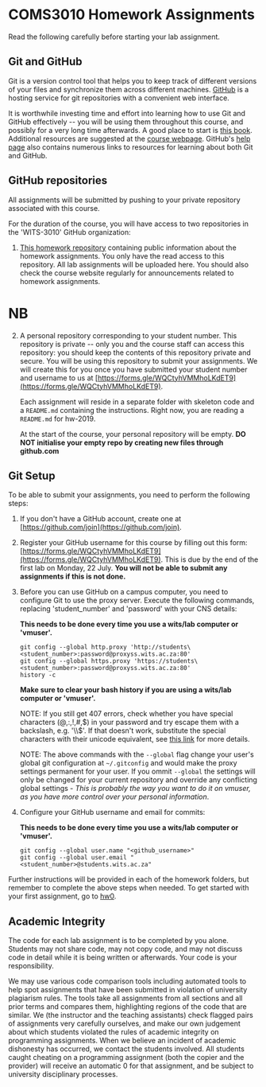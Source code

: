 # COMS3010 Homework Assignments #

Read the following carefully before starting your lab assignment.

## Git and GitHub

Git is a version control tool that helps you to keep track of
different versions of your files and synchronize them across different
machines. [GitHub](https://github.com) is a hosting service for git
repositories with a convenient web interface.

It is worthwhile investing time and effort into learning how to
use Git and GitHub effectively -- you will be using them throughout
this course, and possibly for a very long time afterwards. A good
place to start is [this book](https://git-scm.com/book/en/v2). Additional resources are
suggested at the [course webpage](https://wits-coms3010.github.io).  GitHub's [help
page](https://help.github.com/) also contains numerous links to resources for learning about both
Git and GitHub.

## GitHub repositories

All assignments will be submitted by pushing to your private
repository associated with this course.

For the duration of the course, you will have access to two 
repositories in the 'WITS-3010' GitHub organization:

1. [This homework repository](https://github.com/WITS-COMS3010/hw-2019)
   containing public information about the homework assignments. You only
   have the read access to this repository.  All lab assignments will be uploaded here. 
   You should also check the course website regularly for announcements related to homework assignments.

# NB
2. A personal repository corresponding to your student
   number.  This repository is private -- only you and the course
   staff can access this repository: you should keep the contents of
   this repository private and secure. You will be using this repository
   to submit your assignments. We will create this for you once you have submitted 
   your student number and username to us at [https://forms.gle/WQCtyhVMMhoLKdET9](https://forms.gle/WQCtyhVMMhoLKdET9).

   Each assignment will reside in a separate folder with skeleton code and a `README.md` containing the instructions.
   Right now, you are reading a `README.md` for hw-2019.

   At the start of the course, your personal repository will be empty. **DO NOT initialise your empty repo by creating new files through github.com**

## Git Setup ##

To be able to submit your assignments, you need to perform the
following steps:

1. If you don't have a GitHub account, create one at [https://github.com/join](https://github.com/join).

2. Register your GitHub username for this course by filling out this
form: [https://forms.gle/WQCtyhVMMhoLKdET9](https://forms.gle/WQCtyhVMMhoLKdET9). This is due by the end of the first lab on Monday, 22 July. **You will not be able to submit any assignments if this is not done.**

3. Before you can use GitHub on a campus computer, you need to configure
Git to use the proxy server. Execute the following commands, replacing 'student_number' and 'password' with your CNS details:

   **This needs to be done every time you use a wits/lab computer or 'vmuser'.**

   ```
   git config --global http.proxy 'http://students\<student_number>:password@proxyss.wits.ac.za:80'
   git config --global https.proxy 'https://students\<student_number>:password@proxyss.wits.ac.za:80'
   history -c
   ```
   
   **Make sure to clear your bash history if you are using a wits/lab computer or 'vmuser'.**

   NOTE: If you still get 407 errors, check whether you have special characters (@,:,!,#,$)
   in your password and try escape them with a backslash, e.g. '\\$'. If that doesn't work, substitute
   the special characters with their unicode equivalent, see
   <a href="http://www.cyberciti.biz/faq/unix-linux-export-variable-http_proxy-with-special-characters/">this link</a>
   for more details.

   NOTE: The above commands with the `--global` flag change your user's global git configuration at `~/.gitconfig`
   and would make the proxy settings permanent for your user. If you ommit `--global` the settings will only be
   changed for your current repository and override any conflicting global settings - *This is probably the way
   you want to do it on vmuser, as you have more control over your personal information*.

4. Configure your GitHub username and email for commits:

   **This needs to be done every time you use a wits/lab computer or 'vmuser'.**

   ```
   git config --global user.name "<github_username>"
   git config --global user.email "<student_number>@students.wits.ac.za"
   ```

Further instructions will be provided in each of the homework folders, but remember to complete the above steps when needed. To get started with your first assignment, go to [hw0](./hw0).

## Academic Integrity

The code for each lab assignment is to be completed by you alone. Students may not share code, may not copy code, and may not discuss code in detail while it is being written or afterwards. Your code is your responsibility. 

We may use various code comparison tools including automated tools to help spot assignments that have been
submitted in violation of university plagiarism rules. The tools take all assignments from all sections and all prior terms and compares them, highlighting regions of the code that are similar. We (the instructor and the teaching assistants)
check flagged pairs of assignments very carefully ourselves, and make our own judgement about which students
violated the rules of academic integrity on programming assignments. When we believe an incident of academic
dishonesty has occurred, we contact the students involved. All students caught cheating on a programming
assignment (both the copier and the provider) will receive an automatic 0 for that assignment, and be subject 
to university disciplinary processes.
